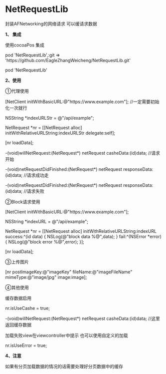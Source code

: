 # NetRequestLib
封装AFNetworking的网络请求  可以缓请求数据

<p><b>1、 集成</b></p>
<p>使用cocoaPos 集成 </p>  
<p>pod 'NetRequestLib',:git => 'https://github.com/EagleZhangWeicheng/NetRequestLib.git'</p>
<p>pod 'NetRequestLib'</p>

<p><b>2、使用</b></p>
<p>①代理使用</p>
<p>[NetClient initWithBasicURL:@"https://www.example.com"]; //一定需要初始化一次就行</p>
<p>NSString *indexURLStr = @"/api/example";</p>
<p>NetRequest *nr = [[NetRequest alloc] initWithRelativeURLString:indexURLStr delegate:self];</p>
<p>[nr loadData];</p>

<p>-(void)willNetRequest:(NetRequest*) netRequest casheData:(id)data; //请求开始</p>
<p>-(void)netRequestDidFinished:(NetRequest*) netRequest responseData:(id)data;  //请求成功走</p>
<p>-(void)netRequestDidFinished:(NetRequest*) netRequest responseData:(id)data; //请求失败</p>

<p>②Block请求使用</p>
<p>[NetClient initWithBasicURL:@"https://www.example.com"];</p>
<p>NSString *indexURL = @"/api/example";</p>

<p>NetRequest *nr = [[NetRequest alloc] initWithRelativeURLString:indexURL
success:^(id data) {
NSLog(@"block data %@",data);
} fail:^(NSError *error) {
NSLog(@"block error %@",error);
}];</p>
<p>[nr loadData];</p>


<p>③上传图片</p>
[nr postImageKey:@"imageKey" fileName:@"imageFileName" mimeType:@"image/jpg" image:image];


<p>④其他使用</p>
<p>缓存数据启用</p>
<p>nr.isUseCashe = true;</p>
<p>-(void)willNetRequest:(NetRequest*) netRequest casheData:(id)data; //这里返回缓存数据</p>

<p>加载失败view在viewcontroller中提示 也可以使用自定义的加载</p>
<p>nr.isUseError = true;</p>


<p><b>4、注意</b></p>
<p>如果有分页加载数据的情况的话需要处理好分页数据中的缓存</p>



